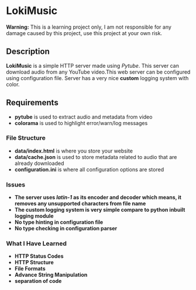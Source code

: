 # LokiMusic

**Warning:** This is a learning project only, I am not responsible for any damage caused by this project, use this project at your own risk.

## Description
**LokiMusic** is a simple HTTP server made using *Pytube*. This server can download audio from any YouTube video.This web server can be configured using configuration file. Server has a very nice **custom** logging system with color.

## Requirements
- **pytube** is used to extract audio and metadata from video
- **colorama** is used to highlight error/warn/log messages

### File Structure
- **data/index.html** is where you store your website
- **data/cache.json** is used to store metadata related to audio that are already downloaded
- **configuration.ini** is where all configuration options are stored

### Issues
- **The server uses *latin-1* as its encoder and decoder which means, it removes any unsupported characters from file name**
- **The custom logging system is very simple compare to python inbuilt logging module**
- **No type hinting in configuration file**
- **No type checking in configuration parser**

### What I Have Learned
- **HTTP Status Codes**
- **HTTP Structure**
- **File Formats**
- **Advance String Manipulation**
- **separation of code**
